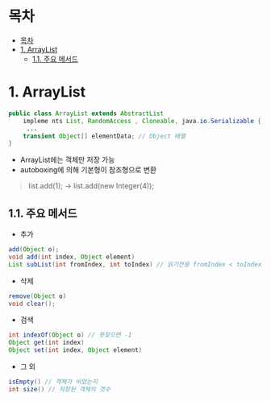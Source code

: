 # 목차
- [목차](#목차)
- [1. ArrayList](#1-arraylist)
  - [1.1. 주요 메서드](#11-주요-메서드)

# 1. ArrayList

```java
public class ArrayList extends AbstractList
    impleme nts List, RandomAccess , Cloneable, java.io.Serializable {
     ...
    transient Object[] elementData; // Object 배열
}
```

- ArrayList에는 객체만 저장 가능
- autoboxing에 의해 기본형이 참조형으로 변환
> list.add(1); -> list.add(new Integer(4));


## 1.1. 주요 메서드

- 추가
```java
add(Object o);
void add(int index, Object element)
List subList(int fromIndex, int toIndex) // 읽기전용 fromIndex < toIndex; toIndex는 포함이 되지 않는다.
```

- 삭제
```java
remove(Object o)
void clear();
```

- 검색
```java
int indexOf(Object o) // 못찾으면 -1
Object get(int index)
Object set(int index, Object element)
```

- 그 외
```java
isEmpty() // 객체가 비었는지
int size() // 저장된 객체의 갯수
```


